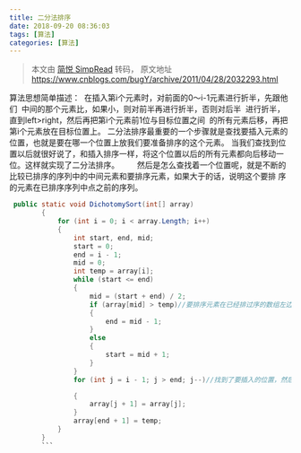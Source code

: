 ```yaml
---
title: 二分法排序
date: 2018-09-20 08:36:03
tags: [算法]
categories: [算法]
---
```


> 本文由 [简悦 SimpRead](http://ksria.com/simpread/) 转码， 原文地址 https://www.cnblogs.com/bugY/archive/2011/04/28/2032293.html


算法思想简单描述： 
在插入第i个元素时，对前面的0～i-1元素进行折半，先跟他们 
中间的那个元素比，如果小，则对前半再进行折半，否则对后半 
进行折半，直到left>right，然后再把第i个元素前1位与目标位置之间 
的所有元素后移，再把第i个元素放在目标位置上。
    二分法排序最重要的一个步骤就是查找要插入元素的位置，也就是要在哪一个位置上放我们要准备排序的这个元素。
当我们查找到位置以后就很好说了，和插入排序一样，将这个位置以后的所有元素都向后移动一位。这样就实现了二分法排序。
　　然后是怎么查找着一个位置呢，就是不断的比较已排序的序列中的中间元素和要排序元素，如果大于的话，说明这个要排
序的元素在已排序序列中点之前的序列。
```java
 public static void DichotomySort(int[] array)
        {
            for (int i = 0; i < array.Length; i++)
            {
                int start, end, mid;
                start = 0;
                end = i - 1;
                mid = 0;
                int temp = array[i];
                while (start <= end)
                {
                    mid = (start + end) / 2;
                    if (array[mid] > temp)//要排序元素在已经排过序的数组左边
                    {
                        end = mid - 1;
                    }
                    else
                    {
                        start = mid + 1;
                    }
                }
                for (int j = i - 1; j > end; j--)//找到了要插入的位置，然后将这个位置以后的所有元素向后移动

                {
                    array[j + 1] = array[j];
                }
                array[end + 1] = temp;
            }
        }
        ```
